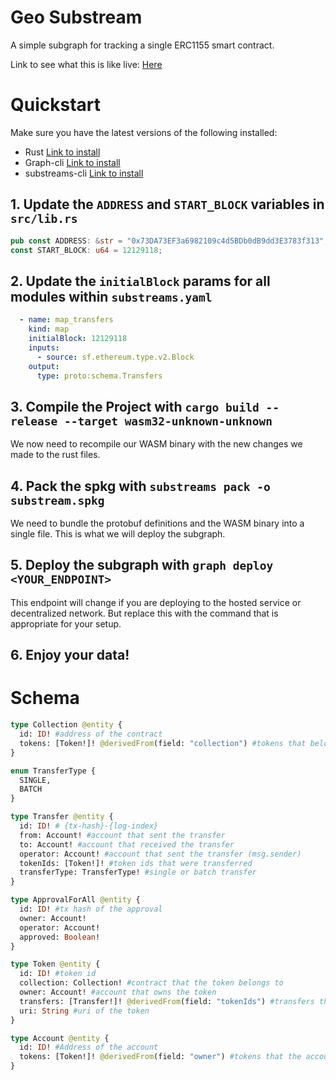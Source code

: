 # Geo Substream

A simple subgraph for tracking a single ERC1155 smart contract.

Link to see what this is like live: [Here](https://thegraph.com/hosted-service/subgraph/mercuricchloride/erc1155-substream)

# Quickstart

Make sure you have the latest versions of the following installed:
- Rust [Link to install](https://rustup.rs/)
- Graph-cli [Link to install](https://thegraph.com/docs/en/cookbook/quick-start/#2-install-the-graph-cli)
- substreams-cli [Link to install](https://substreams.streamingfast.io/getting-started/installing-the-cli)

## 1. Update the `ADDRESS` and `START_BLOCK` variables in `src/lib.rs`

``` rust
pub const ADDRESS: &str = "0x73DA73EF3a6982109c4d5BDb0dB9dd3E3783f313";
const START_BLOCK: u64 = 12129118;
```

## 2. Update the `initialBlock` params for all modules within `substreams.yaml`

``` yaml
  - name: map_transfers
    kind: map
    initialBlock: 12129118
    inputs:
      - source: sf.ethereum.type.v2.Block
    output:
      type: proto:schema.Transfers
```

## 3. Compile the Project with `cargo build --release --target wasm32-unknown-unknown`
We now need to recompile our WASM binary with the new changes we made to the rust files.

## 4. Pack the spkg with `substreams pack -o substream.spkg`
We need to bundle the protobuf definitions and the WASM binary into a single file. This is what we will deploy the subgraph.

## 5. Deploy the subgraph with `graph deploy <YOUR_ENDPOINT>`
This endpoint will change if you are deploying to the hosted service or decentralized network. But replace this with the command that is appropriate for your setup. 

## 6. Enjoy your data!

# Schema
    
``` graphql
type Collection @entity {
  id: ID! #address of the contract
  tokens: [Token!]! @derivedFrom(field: "collection") #tokens that belong to the contractA
}

enum TransferType {
  SINGLE,
  BATCH
}

type Transfer @entity {
  id: ID! # {tx-hash}-{log-index}
  from: Account! #account that sent the transfer
  to: Account! #account that received the transfer
  operator: Account! #account that sent the transfer (msg.sender)
  tokenIds: [Token!]! #token ids that were transferred
  transferType: TransferType! #single or batch transfer
}

type ApprovalForAll @entity {
  id: ID! #tx hash of the approval
  owner: Account!
  operator: Account!
  approved: Boolean!
}

type Token @entity {
  id: ID! #token id
  collection: Collection! #contract that the token belongs to
  owner: Account! #account that owns the token
  transfers: [Transfer!]! @derivedFrom(field: "tokenIds") #transfers that the token has been involved in
  uri: String #uri of the token
}

type Account @entity {
  id: ID! #Address of the account
  tokens: [Token!]! @derivedFrom(field: "owner") #tokens that the account owns
}
```





